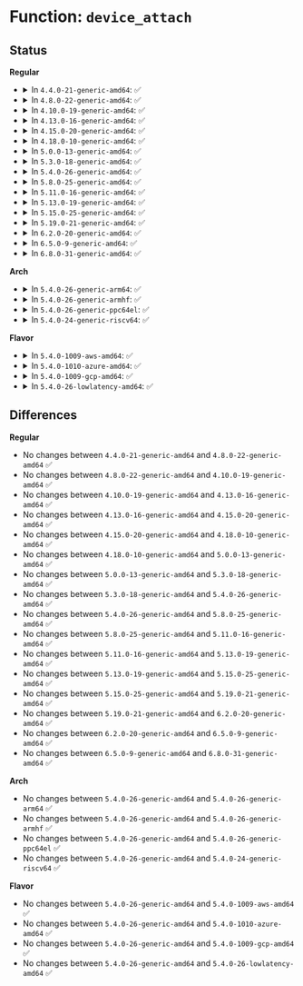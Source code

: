 # Function: <code>device_attach</code>

## Status
<b>Regular</b>
<ul>
<li>
<details>
<summary>In <code>4.4.0-21-generic-amd64</code>: ✅</summary>

```c
int device_attach(struct device * dev)
```

```json
{
  "name": "device_attach",
  "collision_type": "Unique Global",
  "inline_type": "No",
  "funcs": [
    {
      "addr": 18446744071584397952,
      "name": "device_attach",
      "external": true,
      "loc": "drivers/base/dd.c:610",
      "file": "drivers/base/dd.c",
      "inline": "seen, unknown",
      "caller_inline": [],
      "caller_func": [
        "drivers/pci/bus.c:pci_bus_add_device",
        "drivers/acpi/scan.c:acpi_bus_attach",
        "drivers/acpi/scan.c:acpi_scan_init",
        "drivers/acpi/scan.c:acpi_scan_init",
        "drivers/acpi/acpi_processor.c:acpi_processor_add",
        "drivers/base/bus.c:bus_rescan_devices_helper",
        "drivers/usb/core/devio.c:proc_ioctl",
        "drivers/input/serio/serio.c:serio_find_driver"
      ]
    }
  ],
  "symbols": [
    {
      "addr": 18446744071584397952,
      "name": "device_attach",
      "section": ".text",
      "bind": "STB_GLOBAL",
      "size": 18
    }
  ]
}
```
</details>
</li>
<li>
<details>
<summary>In <code>4.8.0-22-generic-amd64</code>: ✅</summary>

```c
int device_attach(struct device * dev)
```

```json
{
  "name": "device_attach",
  "collision_type": "Unique Global",
  "inline_type": "No",
  "funcs": [
    {
      "addr": 18446744071584733088,
      "name": "device_attach",
      "external": true,
      "loc": "drivers/base/dd.c:690",
      "file": "drivers/base/dd.c",
      "inline": "seen, unknown",
      "caller_inline": [],
      "caller_func": [
        "drivers/pci/bus.c:pci_bus_add_device",
        "drivers/acpi/scan.c:acpi_scan_init",
        "drivers/acpi/scan.c:acpi_scan_init",
        "drivers/acpi/scan.c:acpi_bus_attach",
        "drivers/acpi/acpi_processor.c:acpi_processor_add",
        "drivers/base/bus.c:bus_rescan_devices_helper",
        "drivers/usb/core/devio.c:proc_ioctl",
        "drivers/input/serio/serio.c:serio_find_driver"
      ]
    }
  ],
  "symbols": [
    {
      "addr": 18446744071584733088,
      "name": "device_attach",
      "section": ".text",
      "bind": "STB_GLOBAL",
      "size": 18
    }
  ]
}
```
</details>
</li>
<li>
<details>
<summary>In <code>4.10.0-19-generic-amd64</code>: ✅</summary>

```c
int device_attach(struct device * dev)
```

```json
{
  "name": "device_attach",
  "collision_type": "Unique Global",
  "inline_type": "No",
  "funcs": [
    {
      "addr": 18446744071584922400,
      "name": "device_attach",
      "external": true,
      "loc": "drivers/base/dd.c:714",
      "file": "drivers/base/dd.c",
      "inline": "seen, unknown",
      "caller_inline": [],
      "caller_func": [
        "drivers/pci/bus.c:pci_bus_add_device",
        "drivers/acpi/scan.c:acpi_scan_init",
        "drivers/acpi/scan.c:acpi_scan_init",
        "drivers/acpi/scan.c:acpi_bus_attach",
        "drivers/acpi/acpi_processor.c:acpi_processor_add",
        "drivers/base/bus.c:bus_rescan_devices_helper",
        "drivers/usb/core/devio.c:proc_ioctl",
        "drivers/input/serio/serio.c:serio_find_driver"
      ]
    }
  ],
  "symbols": [
    {
      "addr": 18446744071584922400,
      "name": "device_attach",
      "section": ".text",
      "bind": "STB_GLOBAL",
      "size": 18
    }
  ]
}
```
</details>
</li>
<li>
<details>
<summary>In <code>4.13.0-16-generic-amd64</code>: ✅</summary>

```c
int device_attach(struct device * dev)
```

```json
{
  "name": "device_attach",
  "collision_type": "Unique Global",
  "inline_type": "No",
  "funcs": [
    {
      "addr": 18446744071585007344,
      "name": "device_attach",
      "external": true,
      "loc": "drivers/base/dd.c:721",
      "file": "drivers/base/dd.c",
      "inline": "seen, unknown",
      "caller_inline": [],
      "caller_func": [
        "drivers/pci/bus.c:pci_bus_add_device",
        "drivers/acpi/scan.c:acpi_scan_init",
        "drivers/acpi/scan.c:acpi_scan_init",
        "drivers/acpi/scan.c:acpi_bus_attach",
        "drivers/acpi/acpi_processor.c:acpi_processor_add",
        "drivers/base/bus.c:bus_rescan_devices_helper",
        "drivers/usb/core/devio.c:proc_ioctl",
        "drivers/input/serio/serio.c:serio_find_driver"
      ]
    }
  ],
  "symbols": [
    {
      "addr": 18446744071585007344,
      "name": "device_attach",
      "section": ".text",
      "bind": "STB_GLOBAL",
      "size": 18
    }
  ]
}
```
</details>
</li>
<li>
<details>
<summary>In <code>4.15.0-20-generic-amd64</code>: ✅</summary>

```c
int device_attach(struct device * dev)
```

```json
{
  "name": "device_attach",
  "collision_type": "Unique Global",
  "inline_type": "No",
  "funcs": [
    {
      "addr": 18446744071585429440,
      "name": "device_attach",
      "external": true,
      "loc": "drivers/base/dd.c:758",
      "file": "drivers/base/dd.c",
      "inline": "seen, unknown",
      "caller_inline": [],
      "caller_func": [
        "drivers/pci/bus.c:pci_bus_add_device",
        "drivers/acpi/scan.c:acpi_scan_init",
        "drivers/acpi/scan.c:acpi_scan_init",
        "drivers/acpi/scan.c:acpi_bus_register_early_device",
        "drivers/acpi/scan.c:acpi_bus_attach",
        "drivers/acpi/acpi_processor.c:acpi_processor_add",
        "drivers/base/bus.c:bus_rescan_devices_helper",
        "drivers/usb/core/devio.c:proc_ioctl",
        "drivers/input/serio/serio.c:serio_find_driver"
      ]
    }
  ],
  "symbols": [
    {
      "addr": 18446744071585429440,
      "name": "device_attach",
      "section": ".text",
      "bind": "STB_GLOBAL",
      "size": 18
    }
  ]
}
```
</details>
</li>
<li>
<details>
<summary>In <code>4.18.0-10-generic-amd64</code>: ✅</summary>

```c
int device_attach(struct device * dev)
```

```json
{
  "name": "device_attach",
  "collision_type": "Unique Global",
  "inline_type": "No",
  "funcs": [
    {
      "addr": 18446744071585672368,
      "name": "device_attach",
      "external": true,
      "loc": "drivers/base/dd.c:772",
      "file": "drivers/base/dd.c",
      "inline": "seen, unknown",
      "caller_inline": [],
      "caller_func": [
        "drivers/pci/bus.c:pci_bus_add_device",
        "drivers/acpi/scan.c:acpi_scan_init",
        "drivers/acpi/scan.c:acpi_scan_init",
        "drivers/acpi/scan.c:acpi_bus_register_early_device",
        "drivers/acpi/scan.c:acpi_bus_attach",
        "drivers/acpi/acpi_processor.c:acpi_processor_add",
        "drivers/base/bus.c:bus_rescan_devices_helper",
        "drivers/usb/core/devio.c:proc_ioctl",
        "drivers/input/serio/serio.c:serio_find_driver"
      ]
    }
  ],
  "symbols": [
    {
      "addr": 18446744071585672368,
      "name": "device_attach",
      "section": ".text",
      "bind": "STB_GLOBAL",
      "size": 18
    }
  ]
}
```
</details>
</li>
<li>
<details>
<summary>In <code>5.0.0-13-generic-amd64</code>: ✅</summary>

```c
int device_attach(struct device * dev)
```

```json
{
  "name": "device_attach",
  "collision_type": "Unique Global",
  "inline_type": "No",
  "funcs": [
    {
      "addr": 18446744071585802480,
      "name": "device_attach",
      "external": true,
      "loc": "drivers/base/dd.c:859",
      "file": "drivers/base/dd.c",
      "inline": "seen, unknown",
      "caller_inline": [],
      "caller_func": [
        "drivers/pci/bus.c:pci_bus_add_device",
        "drivers/acpi/scan.c:acpi_scan_init",
        "drivers/acpi/scan.c:acpi_scan_init",
        "drivers/acpi/scan.c:acpi_bus_register_early_device",
        "drivers/acpi/scan.c:acpi_bus_attach",
        "drivers/acpi/acpi_processor.c:acpi_processor_add",
        "drivers/base/bus.c:bus_rescan_devices_helper",
        "drivers/usb/core/devio.c:proc_ioctl",
        "drivers/input/serio/serio.c:serio_find_driver"
      ]
    }
  ],
  "symbols": [
    {
      "addr": 18446744071585802480,
      "name": "device_attach",
      "section": ".text",
      "bind": "STB_GLOBAL",
      "size": 18
    }
  ]
}
```
</details>
</li>
<li>
<details>
<summary>In <code>5.3.0-18-generic-amd64</code>: ✅</summary>

```c
int device_attach(struct device * dev)
```

```json
{
  "name": "device_attach",
  "collision_type": "Unique Global",
  "inline_type": "No",
  "funcs": [
    {
      "addr": 18446744071586035360,
      "name": "device_attach",
      "external": true,
      "loc": "drivers/base/dd.c:921",
      "file": "drivers/base/dd.c",
      "inline": "seen, unknown",
      "caller_inline": [],
      "caller_func": [
        "drivers/pci/bus.c:pci_bus_add_device",
        "drivers/acpi/scan.c:acpi_scan_init",
        "drivers/acpi/scan.c:acpi_scan_init",
        "drivers/acpi/scan.c:acpi_bus_register_early_device",
        "drivers/acpi/scan.c:acpi_bus_attach",
        "drivers/acpi/acpi_processor.c:acpi_processor_add",
        "drivers/base/bus.c:bus_rescan_devices_helper",
        "drivers/input/serio/serio.c:serio_find_driver"
      ]
    }
  ],
  "symbols": [
    {
      "addr": 18446744071586035360,
      "name": "device_attach",
      "section": ".text",
      "bind": "STB_GLOBAL",
      "size": 18
    }
  ]
}
```
</details>
</li>
<li>
<details>
<summary>In <code>5.4.0-26-generic-amd64</code>: ✅</summary>

```c
int device_attach(struct device * dev)
```

```json
{
  "name": "device_attach",
  "collision_type": "Unique Global",
  "inline_type": "No",
  "funcs": [
    {
      "addr": 18446744071586182768,
      "name": "device_attach",
      "external": true,
      "loc": "drivers/base/dd.c:936",
      "file": "drivers/base/dd.c",
      "inline": "seen, unknown",
      "caller_inline": [],
      "caller_func": [
        "drivers/pci/bus.c:pci_bus_add_device",
        "drivers/acpi/scan.c:acpi_scan_init",
        "drivers/acpi/scan.c:acpi_scan_init",
        "drivers/acpi/scan.c:acpi_bus_register_early_device",
        "drivers/acpi/scan.c:acpi_bus_attach",
        "drivers/acpi/acpi_processor.c:acpi_processor_add",
        "drivers/base/bus.c:bus_rescan_devices_helper",
        "drivers/input/serio/serio.c:serio_find_driver"
      ]
    }
  ],
  "symbols": [
    {
      "addr": 18446744071586182768,
      "name": "device_attach",
      "section": ".text",
      "bind": "STB_GLOBAL",
      "size": 18
    }
  ]
}
```
</details>
</li>
<li>
<details>
<summary>In <code>5.8.0-25-generic-amd64</code>: ✅</summary>

```c
int device_attach(struct device * dev)
```

```json
{
  "name": "device_attach",
  "collision_type": "Unique Global",
  "inline_type": "No",
  "funcs": [
    {
      "addr": 18446744071586945392,
      "name": "device_attach",
      "external": true,
      "loc": "drivers/base/dd.c:910",
      "file": "drivers/base/dd.c",
      "inline": "seen, unknown",
      "caller_inline": [],
      "caller_func": [
        "drivers/pci/bus.c:pci_bus_add_device",
        "drivers/acpi/scan.c:acpi_bus_scan_fixed",
        "drivers/acpi/scan.c:acpi_bus_scan_fixed",
        "drivers/acpi/scan.c:acpi_bus_register_early_device",
        "drivers/acpi/scan.c:acpi_bus_attach",
        "drivers/acpi/acpi_processor.c:acpi_processor_add",
        "drivers/base/bus.c:device_reprobe",
        "drivers/input/serio/serio.c:serio_unregister_driver",
        "drivers/input/serio/serio.c:serio_reconnect_subtree",
        "drivers/input/serio/serio.c:drvctl_store",
        "drivers/input/serio/serio.c:serio_handle_event",
        "drivers/input/serio/serio.c:serio_handle_event"
      ]
    }
  ],
  "symbols": [
    {
      "addr": 18446744071586945392,
      "name": "device_attach",
      "section": ".text",
      "bind": "STB_GLOBAL",
      "size": 18
    }
  ]
}
```
</details>
</li>
<li>
<details>
<summary>In <code>5.11.0-16-generic-amd64</code>: ✅</summary>

```c
int device_attach(struct device * dev)
```

```json
{
  "name": "device_attach",
  "collision_type": "Unique Global",
  "inline_type": "No",
  "funcs": [
    {
      "addr": 18446744071587031456,
      "name": "device_attach",
      "external": true,
      "loc": "drivers/base/dd.c:956",
      "file": "drivers/base/dd.c",
      "inline": "seen, unknown",
      "caller_inline": [],
      "caller_func": [
        "drivers/pci/bus.c:pci_bus_add_device",
        "drivers/acpi/scan.c:acpi_bus_scan_fixed",
        "drivers/acpi/scan.c:acpi_bus_scan_fixed",
        "drivers/acpi/scan.c:acpi_bus_register_early_device",
        "drivers/acpi/scan.c:acpi_bus_attach",
        "drivers/acpi/acpi_processor.c:acpi_processor_add",
        "drivers/base/bus.c:device_reprobe",
        "drivers/input/serio/serio.c:serio_unregister_driver",
        "drivers/input/serio/serio.c:serio_reconnect_subtree",
        "drivers/input/serio/serio.c:drvctl_store",
        "drivers/input/serio/serio.c:serio_handle_event",
        "drivers/input/serio/serio.c:serio_handle_event"
      ]
    }
  ],
  "symbols": [
    {
      "addr": 18446744071587031456,
      "name": "device_attach",
      "section": ".text",
      "bind": "STB_GLOBAL",
      "size": 18
    }
  ]
}
```
</details>
</li>
<li>
<details>
<summary>In <code>5.13.0-19-generic-amd64</code>: ✅</summary>

```c
int device_attach(struct device * dev)
```

```json
{
  "name": "device_attach",
  "collision_type": "Unique Global",
  "inline_type": "No",
  "funcs": [
    {
      "addr": 18446744071586915248,
      "name": "device_attach",
      "external": true,
      "loc": "drivers/base/dd.c:977",
      "file": "drivers/base/dd.c",
      "inline": "seen, unknown",
      "caller_inline": [],
      "caller_func": [
        "drivers/pci/bus.c:pci_bus_add_device",
        "drivers/acpi/scan.c:acpi_scan_init",
        "drivers/acpi/scan.c:acpi_scan_init",
        "drivers/acpi/scan.c:acpi_bus_register_early_device",
        "drivers/acpi/scan.c:acpi_bus_attach",
        "drivers/acpi/acpi_processor.c:acpi_processor_add",
        "drivers/base/bus.c:device_reprobe",
        "drivers/input/serio/serio.c:serio_unregister_driver",
        "drivers/input/serio/serio.c:serio_reconnect_subtree",
        "drivers/input/serio/serio.c:drvctl_store",
        "drivers/input/serio/serio.c:serio_handle_event",
        "drivers/input/serio/serio.c:serio_handle_event"
      ]
    }
  ],
  "symbols": [
    {
      "addr": 18446744071586915248,
      "name": "device_attach",
      "section": ".text",
      "bind": "STB_GLOBAL",
      "size": 18
    }
  ]
}
```
</details>
</li>
<li>
<details>
<summary>In <code>5.15.0-25-generic-amd64</code>: ✅</summary>

```c
int device_attach(struct device * dev)
```

```json
{
  "name": "device_attach",
  "collision_type": "Unique Global",
  "inline_type": "No",
  "funcs": [
    {
      "addr": 18446744071587477392,
      "name": "device_attach",
      "external": true,
      "loc": "drivers/base/dd.c:1011",
      "file": "drivers/base/dd.c",
      "inline": "seen, unknown",
      "caller_inline": [],
      "caller_func": [
        "drivers/pci/bus.c:pci_bus_add_device",
        "drivers/acpi/scan.c:acpi_scan_init",
        "drivers/acpi/scan.c:acpi_scan_init",
        "drivers/acpi/scan.c:acpi_bus_register_early_device",
        "drivers/acpi/scan.c:acpi_bus_attach",
        "drivers/acpi/acpi_processor.c:acpi_processor_add",
        "drivers/base/bus.c:bus_rescan_devices_helper",
        "drivers/input/serio/serio.c:serio_unregister_driver",
        "drivers/input/serio/serio.c:serio_reconnect_subtree",
        "drivers/input/serio/serio.c:drvctl_store",
        "drivers/input/serio/serio.c:serio_handle_event",
        "drivers/input/serio/serio.c:serio_handle_event"
      ]
    }
  ],
  "symbols": [
    {
      "addr": 18446744071587477392,
      "name": "device_attach",
      "section": ".text",
      "bind": "STB_GLOBAL",
      "size": 18
    }
  ]
}
```
</details>
</li>
<li>
<details>
<summary>In <code>5.19.0-21-generic-amd64</code>: ✅</summary>

```c
int device_attach(struct device * dev)
```

```json
{
  "name": "device_attach",
  "collision_type": "Unique Global",
  "inline_type": "No",
  "funcs": [
    {
      "addr": 18446744071588797792,
      "name": "device_attach",
      "external": true,
      "loc": "drivers/base/dd.c:1030",
      "file": "drivers/base/dd.c",
      "inline": "seen, unknown",
      "caller_inline": [],
      "caller_func": [
        "drivers/pci/bus.c:pci_bus_add_device",
        "drivers/acpi/scan.c:acpi_bus_scan_fixed",
        "drivers/acpi/scan.c:acpi_bus_scan_fixed",
        "drivers/acpi/scan.c:acpi_bus_register_early_device",
        "drivers/acpi/scan.c:acpi_bus_attach",
        "drivers/acpi/acpi_processor.c:acpi_processor_add",
        "drivers/base/bus.c:bus_rescan_devices_helper",
        "drivers/usb/core/devio.c:proc_ioctl",
        "drivers/input/serio/serio.c:serio_unregister_driver",
        "drivers/input/serio/serio.c:serio_reconnect_subtree",
        "drivers/input/serio/serio.c:drvctl_store",
        "drivers/input/serio/serio.c:serio_handle_event",
        "drivers/input/serio/serio.c:serio_handle_event"
      ]
    }
  ],
  "symbols": [
    {
      "addr": 18446744071588797792,
      "name": "device_attach",
      "section": ".text",
      "bind": "STB_GLOBAL",
      "size": 26
    }
  ]
}
```
</details>
</li>
<li>
<details>
<summary>In <code>6.2.0-20-generic-amd64</code>: ✅</summary>

```c
int device_attach(struct device * dev)
```

```json
{
  "name": "device_attach",
  "collision_type": "Unique Global",
  "inline_type": "No",
  "funcs": [
    {
      "addr": 18446744071590295024,
      "name": "device_attach",
      "external": true,
      "loc": "drivers/base/dd.c:1049",
      "file": "drivers/base/dd.c",
      "inline": "seen, unknown",
      "caller_inline": [],
      "caller_func": [
        "drivers/pci/bus.c:pci_bus_add_device",
        "drivers/acpi/scan.c:acpi_bus_scan_fixed",
        "drivers/acpi/scan.c:acpi_bus_scan_fixed",
        "drivers/acpi/scan.c:acpi_bus_register_early_device",
        "drivers/acpi/scan.c:acpi_bus_attach",
        "drivers/acpi/acpi_processor.c:acpi_processor_add",
        "drivers/base/bus.c:bus_rescan_devices_helper",
        "drivers/usb/core/devio.c:proc_ioctl",
        "drivers/input/serio/serio.c:serio_unregister_driver",
        "drivers/input/serio/serio.c:serio_reconnect_subtree",
        "drivers/input/serio/serio.c:drvctl_store",
        "drivers/input/serio/serio.c:serio_handle_event"
      ]
    }
  ],
  "symbols": [
    {
      "addr": 18446744071590295024,
      "name": "device_attach",
      "section": ".text",
      "bind": "STB_GLOBAL",
      "size": 26
    }
  ]
}
```
</details>
</li>
<li>
<details>
<summary>In <code>6.5.0-9-generic-amd64</code>: ✅</summary>

```c
int device_attach(struct device * dev)
```

```json
{
  "name": "device_attach",
  "collision_type": "Unique Global",
  "inline_type": "No",
  "funcs": [
    {
      "addr": 18446744071590615232,
      "name": "device_attach",
      "external": true,
      "loc": "drivers/base/dd.c:1071",
      "file": "drivers/base/dd.c",
      "inline": "seen, unknown",
      "caller_inline": [],
      "caller_func": [
        "drivers/pci/bus.c:pci_bus_add_device",
        "drivers/acpi/scan.c:acpi_bus_scan_fixed",
        "drivers/acpi/scan.c:acpi_bus_scan_fixed",
        "drivers/acpi/scan.c:acpi_bus_register_early_device",
        "drivers/acpi/scan.c:acpi_bus_attach",
        "drivers/acpi/acpi_processor.c:acpi_processor_add",
        "drivers/base/bus.c:bus_rescan_devices_helper",
        "drivers/usb/core/devio.c:proc_ioctl",
        "drivers/input/serio/serio.c:serio_unregister_driver",
        "drivers/input/serio/serio.c:serio_reconnect_subtree",
        "drivers/input/serio/serio.c:drvctl_store",
        "drivers/input/serio/serio.c:serio_handle_event"
      ]
    }
  ],
  "symbols": [
    {
      "addr": 18446744071590615232,
      "name": "device_attach",
      "section": ".text",
      "bind": "STB_GLOBAL",
      "size": 26
    }
  ]
}
```
</details>
</li>
<li>
<details>
<summary>In <code>6.8.0-31-generic-amd64</code>: ✅</summary>

```c
int device_attach(struct device * dev)
```

```json
{
  "name": "device_attach",
  "collision_type": "Unique Global",
  "inline_type": "No",
  "funcs": [
    {
      "addr": 18446744071590974336,
      "name": "device_attach",
      "external": true,
      "loc": "drivers/base/dd.c:1071",
      "file": "drivers/base/dd.c",
      "inline": "seen, unknown",
      "caller_inline": [],
      "caller_func": [
        "drivers/pci/bus.c:pci_bus_add_device",
        "drivers/acpi/scan.c:acpi_bus_scan_fixed",
        "drivers/acpi/scan.c:acpi_bus_scan_fixed",
        "drivers/acpi/scan.c:acpi_bus_register_early_device",
        "drivers/acpi/scan.c:acpi_bus_attach",
        "drivers/acpi/acpi_processor.c:acpi_processor_add",
        "drivers/base/bus.c:bus_rescan_devices_helper",
        "drivers/usb/core/devio.c:proc_ioctl",
        "drivers/input/serio/serio.c:serio_unregister_driver",
        "drivers/input/serio/serio.c:serio_reconnect_subtree",
        "drivers/input/serio/serio.c:drvctl_store",
        "drivers/input/serio/serio.c:serio_handle_event"
      ]
    }
  ],
  "symbols": [
    {
      "addr": 18446744071590974336,
      "name": "device_attach",
      "section": ".text",
      "bind": "STB_GLOBAL",
      "size": 26
    }
  ]
}
```
</details>
</li>
</ul>
<b>Arch</b>
<ul>
<li>
<details>
<summary>In <code>5.4.0-26-generic-arm64</code>: ✅</summary>

```c
int device_attach(struct device * dev)
```

```json
{
  "name": "device_attach",
  "collision_type": "Unique Global",
  "inline_type": "No",
  "funcs": [
    {
      "addr": 18446603336498980760,
      "name": "device_attach",
      "external": true,
      "loc": "drivers/base/dd.c:936",
      "file": "drivers/base/dd.c",
      "inline": "seen, unknown",
      "caller_inline": [],
      "caller_func": [
        "drivers/bus/fsl-mc/dprc-driver.c:dprc_scan_objects",
        "drivers/pci/bus.c:pci_bus_add_device",
        "drivers/acpi/scan.c:acpi_scan_init",
        "drivers/acpi/scan.c:acpi_scan_init",
        "drivers/acpi/scan.c:acpi_bus_register_early_device",
        "drivers/acpi/scan.c:acpi_bus_attach",
        "drivers/acpi/acpi_processor.c:acpi_processor_add",
        "drivers/base/bus.c:bus_rescan_devices_helper",
        "drivers/input/serio/serio.c:serio_find_driver"
      ]
    }
  ],
  "symbols": [
    {
      "addr": 18446603336498980760,
      "name": "device_attach",
      "section": ".text",
      "bind": "STB_GLOBAL",
      "size": 48
    }
  ]
}
```
</details>
</li>
<li>
<details>
<summary>In <code>5.4.0-26-generic-armhf</code>: ✅</summary>

```c
int device_attach(struct device * dev)
```

```json
{
  "name": "device_attach",
  "collision_type": "Unique Global",
  "inline_type": "No",
  "funcs": [
    {
      "addr": 3231549556,
      "name": "device_attach",
      "external": true,
      "loc": "drivers/base/dd.c:936",
      "file": "drivers/base/dd.c",
      "inline": "seen, unknown",
      "caller_inline": [],
      "caller_func": [
        "drivers/pci/bus.c:pci_bus_add_device",
        "drivers/base/bus.c:bus_rescan_devices_helper",
        "drivers/usb/core/driver.c:rebind_marked_interfaces",
        "drivers/usb/core/devio.c:usbdev_do_ioctl",
        "drivers/input/serio/serio.c:serio_find_driver"
      ]
    }
  ],
  "symbols": [
    {
      "addr": 3231549556,
      "name": "device_attach",
      "section": ".text",
      "bind": "STB_GLOBAL",
      "size": 32
    }
  ]
}
```
</details>
</li>
<li>
<details>
<summary>In <code>5.4.0-26-generic-ppc64el</code>: ✅</summary>

```c
int device_attach(struct device * dev)
```

```json
{
  "name": "device_attach",
  "collision_type": "Unique Global",
  "inline_type": "No",
  "funcs": [
    {
      "addr": 13835058055292131792,
      "name": "device_attach",
      "external": true,
      "loc": "drivers/base/dd.c:936",
      "file": "drivers/base/dd.c",
      "inline": "seen, unknown",
      "caller_inline": [],
      "caller_func": [
        "drivers/pci/bus.c:pci_bus_add_device",
        "drivers/base/bus.c:bus_rescan_devices_helper",
        "drivers/usb/core/driver.c:rebind_marked_interfaces",
        "drivers/input/serio/serio.c:serio_find_driver"
      ]
    }
  ],
  "symbols": [
    {
      "addr": 13835058055292131792,
      "name": "device_attach",
      "section": ".text",
      "bind": "STB_GLOBAL",
      "size": 24
    }
  ]
}
```
</details>
</li>
<li>
<details>
<summary>In <code>5.4.0-24-generic-riscv64</code>: ✅</summary>

```c
int device_attach(struct device * dev)
```

```json
{
  "name": "device_attach",
  "collision_type": "Unique Global",
  "inline_type": "No",
  "funcs": [
    {
      "addr": 18446743936276358568,
      "name": "device_attach",
      "external": true,
      "loc": "drivers/base/dd.c:936",
      "file": "drivers/base/dd.c",
      "inline": "seen, unknown",
      "caller_inline": [],
      "caller_func": [
        "drivers/pci/bus.c:pci_bus_add_device",
        "drivers/base/bus.c:bus_rescan_devices_helper",
        "drivers/usb/core/driver.c:rebind_marked_interfaces",
        "drivers/usb/core/devio.c:usbdev_do_ioctl",
        "drivers/input/serio/serio.c:serio_find_driver"
      ]
    }
  ],
  "symbols": [
    {
      "addr": 18446743936276358568,
      "name": "device_attach",
      "section": ".text",
      "bind": "STB_GLOBAL",
      "size": 44
    }
  ]
}
```
</details>
</li>
</ul>
<b>Flavor</b>
<ul>
<li>
<details>
<summary>In <code>5.4.0-1009-aws-amd64</code>: ✅</summary>

```c
int device_attach(struct device * dev)
```

```json
{
  "name": "device_attach",
  "collision_type": "Unique Global",
  "inline_type": "No",
  "funcs": [
    {
      "addr": 18446744071585943136,
      "name": "device_attach",
      "external": true,
      "loc": "drivers/base/dd.c:936",
      "file": "drivers/base/dd.c",
      "inline": "seen, unknown",
      "caller_inline": [],
      "caller_func": [
        "drivers/pci/bus.c:pci_bus_add_device",
        "drivers/acpi/scan.c:acpi_scan_init",
        "drivers/acpi/scan.c:acpi_scan_init",
        "drivers/acpi/scan.c:acpi_bus_register_early_device",
        "drivers/acpi/scan.c:acpi_bus_attach",
        "drivers/acpi/acpi_processor.c:acpi_processor_add",
        "drivers/base/bus.c:bus_rescan_devices_helper",
        "drivers/input/serio/serio.c:serio_find_driver"
      ]
    }
  ],
  "symbols": [
    {
      "addr": 18446744071585943136,
      "name": "device_attach",
      "section": ".text",
      "bind": "STB_GLOBAL",
      "size": 18
    }
  ]
}
```
</details>
</li>
<li>
<details>
<summary>In <code>5.4.0-1010-azure-amd64</code>: ✅</summary>

```c
int device_attach(struct device * dev)
```

```json
{
  "name": "device_attach",
  "collision_type": "Unique Global",
  "inline_type": "No",
  "funcs": [
    {
      "addr": 18446744071585792224,
      "name": "device_attach",
      "external": true,
      "loc": "drivers/base/dd.c:936",
      "file": "drivers/base/dd.c",
      "inline": "seen, unknown",
      "caller_inline": [],
      "caller_func": [
        "drivers/pci/bus.c:pci_bus_add_device",
        "drivers/acpi/scan.c:acpi_scan_init",
        "drivers/acpi/scan.c:acpi_scan_init",
        "drivers/acpi/scan.c:acpi_bus_register_early_device",
        "drivers/acpi/scan.c:acpi_bus_attach",
        "drivers/acpi/acpi_processor.c:acpi_processor_add",
        "drivers/base/bus.c:bus_rescan_devices_helper",
        "drivers/input/serio/serio.c:serio_find_driver"
      ]
    }
  ],
  "symbols": [
    {
      "addr": 18446744071585792224,
      "name": "device_attach",
      "section": ".text",
      "bind": "STB_GLOBAL",
      "size": 18
    }
  ]
}
```
</details>
</li>
<li>
<details>
<summary>In <code>5.4.0-1009-gcp-amd64</code>: ✅</summary>

```c
int device_attach(struct device * dev)
```

```json
{
  "name": "device_attach",
  "collision_type": "Unique Global",
  "inline_type": "No",
  "funcs": [
    {
      "addr": 18446744071586132784,
      "name": "device_attach",
      "external": true,
      "loc": "drivers/base/dd.c:936",
      "file": "drivers/base/dd.c",
      "inline": "seen, unknown",
      "caller_inline": [],
      "caller_func": [
        "drivers/pci/bus.c:pci_bus_add_device",
        "drivers/acpi/scan.c:acpi_scan_init",
        "drivers/acpi/scan.c:acpi_scan_init",
        "drivers/acpi/scan.c:acpi_bus_register_early_device",
        "drivers/acpi/scan.c:acpi_bus_attach",
        "drivers/acpi/acpi_processor.c:acpi_processor_add",
        "drivers/base/bus.c:bus_rescan_devices_helper",
        "drivers/input/serio/serio.c:serio_find_driver"
      ]
    }
  ],
  "symbols": [
    {
      "addr": 18446744071586132784,
      "name": "device_attach",
      "section": ".text",
      "bind": "STB_GLOBAL",
      "size": 18
    }
  ]
}
```
</details>
</li>
<li>
<details>
<summary>In <code>5.4.0-26-lowlatency-amd64</code>: ✅</summary>

```c
int device_attach(struct device * dev)
```

```json
{
  "name": "device_attach",
  "collision_type": "Unique Global",
  "inline_type": "No",
  "funcs": [
    {
      "addr": 18446744071586241376,
      "name": "device_attach",
      "external": true,
      "loc": "drivers/base/dd.c:936",
      "file": "drivers/base/dd.c",
      "inline": "seen, unknown",
      "caller_inline": [],
      "caller_func": [
        "drivers/pci/bus.c:pci_bus_add_device",
        "drivers/acpi/scan.c:acpi_scan_init",
        "drivers/acpi/scan.c:acpi_scan_init",
        "drivers/acpi/scan.c:acpi_bus_register_early_device",
        "drivers/acpi/scan.c:acpi_bus_attach",
        "drivers/acpi/acpi_processor.c:acpi_processor_add",
        "drivers/base/bus.c:bus_rescan_devices_helper",
        "drivers/input/serio/serio.c:serio_find_driver"
      ]
    }
  ],
  "symbols": [
    {
      "addr": 18446744071586241376,
      "name": "device_attach",
      "section": ".text",
      "bind": "STB_GLOBAL",
      "size": 18
    }
  ]
}
```
</details>
</li>
</ul>

## Differences
<b>Regular</b>
<ul>
<li>
No changes between <code>4.4.0-21-generic-amd64</code> and <code>4.8.0-22-generic-amd64</code> ✅
</li>
<li>
No changes between <code>4.8.0-22-generic-amd64</code> and <code>4.10.0-19-generic-amd64</code> ✅
</li>
<li>
No changes between <code>4.10.0-19-generic-amd64</code> and <code>4.13.0-16-generic-amd64</code> ✅
</li>
<li>
No changes between <code>4.13.0-16-generic-amd64</code> and <code>4.15.0-20-generic-amd64</code> ✅
</li>
<li>
No changes between <code>4.15.0-20-generic-amd64</code> and <code>4.18.0-10-generic-amd64</code> ✅
</li>
<li>
No changes between <code>4.18.0-10-generic-amd64</code> and <code>5.0.0-13-generic-amd64</code> ✅
</li>
<li>
No changes between <code>5.0.0-13-generic-amd64</code> and <code>5.3.0-18-generic-amd64</code> ✅
</li>
<li>
No changes between <code>5.3.0-18-generic-amd64</code> and <code>5.4.0-26-generic-amd64</code> ✅
</li>
<li>
No changes between <code>5.4.0-26-generic-amd64</code> and <code>5.8.0-25-generic-amd64</code> ✅
</li>
<li>
No changes between <code>5.8.0-25-generic-amd64</code> and <code>5.11.0-16-generic-amd64</code> ✅
</li>
<li>
No changes between <code>5.11.0-16-generic-amd64</code> and <code>5.13.0-19-generic-amd64</code> ✅
</li>
<li>
No changes between <code>5.13.0-19-generic-amd64</code> and <code>5.15.0-25-generic-amd64</code> ✅
</li>
<li>
No changes between <code>5.15.0-25-generic-amd64</code> and <code>5.19.0-21-generic-amd64</code> ✅
</li>
<li>
No changes between <code>5.19.0-21-generic-amd64</code> and <code>6.2.0-20-generic-amd64</code> ✅
</li>
<li>
No changes between <code>6.2.0-20-generic-amd64</code> and <code>6.5.0-9-generic-amd64</code> ✅
</li>
<li>
No changes between <code>6.5.0-9-generic-amd64</code> and <code>6.8.0-31-generic-amd64</code> ✅
</li>
</ul>
<b>Arch</b>
<ul>
<li>
No changes between <code>5.4.0-26-generic-amd64</code> and <code>5.4.0-26-generic-arm64</code> ✅
</li>
<li>
No changes between <code>5.4.0-26-generic-amd64</code> and <code>5.4.0-26-generic-armhf</code> ✅
</li>
<li>
No changes between <code>5.4.0-26-generic-amd64</code> and <code>5.4.0-26-generic-ppc64el</code> ✅
</li>
<li>
No changes between <code>5.4.0-26-generic-amd64</code> and <code>5.4.0-24-generic-riscv64</code> ✅
</li>
</ul>
<b>Flavor</b>
<ul>
<li>
No changes between <code>5.4.0-26-generic-amd64</code> and <code>5.4.0-1009-aws-amd64</code> ✅
</li>
<li>
No changes between <code>5.4.0-26-generic-amd64</code> and <code>5.4.0-1010-azure-amd64</code> ✅
</li>
<li>
No changes between <code>5.4.0-26-generic-amd64</code> and <code>5.4.0-1009-gcp-amd64</code> ✅
</li>
<li>
No changes between <code>5.4.0-26-generic-amd64</code> and <code>5.4.0-26-lowlatency-amd64</code> ✅
</li>
</ul>
